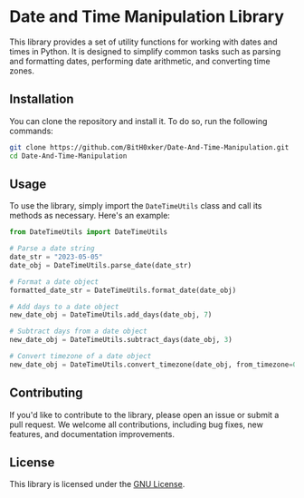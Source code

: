 # Date and Time Manipulation Library

This library provides a set of utility functions for working with dates and times in Python. It is designed to simplify common tasks such as parsing and formatting dates, performing date arithmetic, and converting time zones.

## Installation

You can clone the repository and install it. To do so, run the following commands:

```bash
git clone https://github.com/BitH0xker/Date-And-Time-Manipulation.git
cd Date-And-Time-Manipulation
```

## Usage

To use the library, simply import the `DateTimeUtils` class and call its methods as necessary. Here's an example:

```python
from DateTimeUtils import DateTimeUtils

# Parse a date string
date_str = "2023-05-05"
date_obj = DateTimeUtils.parse_date(date_str)

# Format a date object
formatted_date_str = DateTimeUtils.format_date(date_obj)

# Add days to a date object
new_date_obj = DateTimeUtils.add_days(date_obj, 7)

# Subtract days from a date object
new_date_obj = DateTimeUtils.subtract_days(date_obj, 3)

# Convert timezone of a date object
new_date_obj = DateTimeUtils.convert_timezone(date_obj, from_timezone=0, to_timezone=-5)
```

## Contributing

If you'd like to contribute to the library, please open an issue or submit a pull request. We welcome all contributions, including bug fixes, new features, and documentation improvements.

## License

This library is licensed under the [GNU License](LICENSE.txt).
